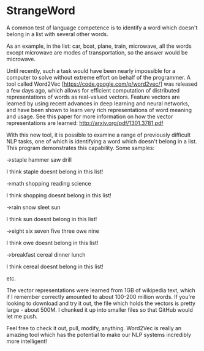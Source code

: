 StrangeWord
===========

A common test of language competence is to identify a word which doesn't belong in a list with several other words. 

As an example, in the list: car, boat, plane, train, microwave, all the words except microwave are modes of transportation, so the answer would be microwave.

Until recently, such a task would have been nearly impossible for a computer to solve without extreme effort on behalf of the programmer. A tool called Word2Vec [https://code.google.com/p/word2vec/] was released a few days ago, which allows for efficient computation of distributed representations of words as real-valued vectors. Feature vectors are learned by using recent advances in deep learning and neural networks, and have been shown to learn very rich representations of word meaning and usage. See this paper for more information on how the vector representations are learned: http://arxiv.org/pdf/1301.3781.pdf

With this new tool, it is possible to examine a range of previously difficult NLP tasks, one of which is identifying a word which doesn't belong in a list. This program demonstrates this capability. Some samples:

->staple hammer saw drill

I think staple doesnt belong in this list!

->math shopping reading science

I think shopping doesnt belong in this list!

->rain snow sleet sun

I think sun doesnt belong in this list!

->eight six seven five three owe nine

I think owe doesnt belong in this list!

->breakfast cereal dinner lunch

I think cereal doesnt belong in this list!

etc.

The vector representations were learned from 1GB of wikipedia text, which if I remember correctly amounted to about 100-200 million words. If you're looking to download and try it out, the file which holds the vectors is pretty large - about 500M. I chunked it up into smaller files so that GitHub would let me push.

Feel free to check it out, pull, modify, anything. Word2Vec is really an amazing tool which has the potential to make our NLP systems incredibly more intelligent!


